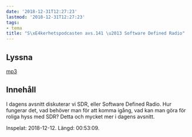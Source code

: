 ```yaml
---
date: '2018-12-31T12:27:23'
lastmod: '2018-12-31T12:27:23'
tags:
- tema
title: "S\xE4kerhetspodcasten avs.141 \u2013 Software Defined Radio"
---
```

## Lyssna

[mp3](http://traffic.libsyn.com/sakerhetspodcasten/2018-12-12_SDR_Software_Defined_Radio.mp3)

## Innehåll

I dagens avsnitt diskuterar vi SDR, eller Software Defined Radio. Hur fungerar det,
vad behöver man för att komma igång, vad kan man göra för roliga hyss med SDR? Detta
och mycket mer i dagens avsnitt.

Inspelat: 2018-12-12. Längd: 00:53:09.

